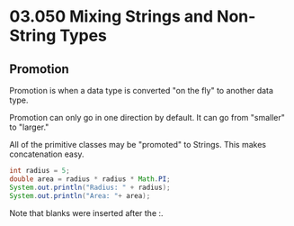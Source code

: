 # 03.050 Mixing Strings and Non-String Types

## Promotion

Promotion is when a data type is converted "on the fly" to another data type.

Promotion can only go in one direction by default.  It can go from "smaller" to "larger."

All of the primitive classes may be "promoted" to Strings.  This makes concatenation easy.

```java
int radius = 5;
double area = radius * radius * Math.PI;
System.out.println("Radius: " + radius);
System.out.println("Area: "+ area);
```

Note that blanks were inserted after the :.